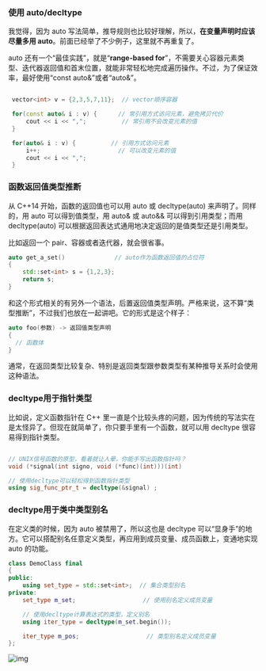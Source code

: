 ### 使用 auto/decltype

我觉得，因为 auto 写法简单，推导规则也比较好理解，所以，**在变量声明时应该尽量多用 auto**。前面已经举了不少例子，这里就不再重复了。

auto 还有一个“最佳实践”，就是“**range-based for**”，不需要关心容器元素类型、迭代器返回值和首末位置，就能非常轻松地完成遍历操作。不过，为了保证效率，最好使用“const auto&”或者“auto&”。

```c++

 vector<int> v = {2,3,5,7,11};  // vector顺序容器

 for(const auto& i : v) {      // 常引用方式访问元素，避免拷贝代价
     cout << i << ",";          // 常引用不会改变元素的值
 }

 for(auto& i : v) {          // 引用方式访问元素
     i++;                      // 可以改变元素的值
     cout << i << ",";
 }
```

### 函数返回值类型推断

从 C++14 开始，函数的返回值也可以用 auto 或 decltype(auto) 来声明了。同样的，用 auto 可以得到值类型，用 auto& 或 auto&& 可以得到引用类型；而用 decltype(auto) 可以根据返回表达式通用地决定返回的是值类型还是引用类型。



比如返回一个 pair、容器或者迭代器，就会很省事。

```c++
auto get_a_set()              // auto作为函数返回值的占位符
{
    std::set<int> s = {1,2,3};
    return s;
}
```

和这个形式相关的有另外一个语法，后置返回值类型声明。严格来说，这不算“类型推断”，不过我们也放在一起讲吧。它的形式是这个样子：

```c++
auto foo(参数) -> 返回值类型声明
{
  // 函数体
}
```

通常，在返回类型比较复杂、特别是返回类型跟参数类型有某种推导关系时会使用这种语法。



### decltype用于指针类型

比如说，定义函数指针在 C++ 里一直是个比较头疼的问题，因为传统的写法实在是太怪异了。但现在就简单了，你只要手里有一个函数，就可以用 decltype 很容易得到指针类型。

```c++

// UNIX信号函数的原型，看着就让人晕，你能手写出函数指针吗？
void (*signal(int signo, void (*func)(int)))(int)

// 使用decltype可以轻松得到函数指针类型
using sig_func_ptr_t = decltype(&signal) ;
```

### decltype用于类中类型别名

在定义类的时候，因为 auto 被禁用了，所以这也是 decltype 可以“显身手”的地方。它可以搭配别名任意定义类型，再应用到成员变量、成员函数上，变通地实现 auto 的功能。

```c++
class DemoClass final
{
public:
    using set_type = std::set<int>;  // 集合类型别名
private:
    set_type m_set;                   // 使用别名定义成员变量

    // 使用decltype计算表达式的类型，定义别名
    using iter_type = decltype(m_set.begin());

    iter_type m_pos;                   // 类型别名定义成员变量
};
```











![img](https://static001.geekbang.org/resource/image/6e/14/6ec0c53ee9917795c0e2a494cfe70014.png)
